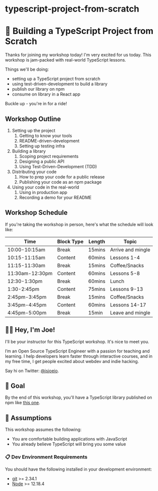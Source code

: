 # typescript-project-from-scratch

# 🔧 Building a TypeScript Project from Scratch

Thanks for joining my workshop today! I'm very excited for us today. This workshop is jam-packed with real-world TypeScript lessons.

Things we'll be doing:

- setting up a TypeScript project from scratch
- using test-driven-development to build a library
- publish our library on npm
- consume on library in a React app

Buckle up - you're in for a ride!

## Workshop Outline

1. Setting up the project
   1. Getting to know your tools
   2. README-driven-development
   3. Setting up testing infra
2. Building a library
   1. Scoping project requirements
   2. Designing a public API
   3. Using Test-Driven-Development (TDD)
3. Distributing your code
   1. How to prep your code for a public release
   2. Publishing your code as an npm package
4. Using your code in the real-world
   1. Using in production app
   2. Recording a demo for your README

## Workshop Schedule

If you're taking the workshop in person, here's what the schedule will look like:

| Time            | Block Type | Length | Topic             |
| --------------- | ---------- | ------ | ----------------- |
| 10:00-10:15am   | Break      | 15mins | Arrive and mingle |
| 10:15-11:15am   | Content    | 60mins | Lessons 1-4       |
| 11:15-11:30am   | Break      | 15mins | Coffee/Snacks     |
| 11:30am-12:30pm | Content    | 60mins | Lessons 5-8       |
| 12:30-1:30pm    | Break      | 60mins | Lunch             |
| 1:30-2:45pm     | Content    | 75mins | Lessons 9-13      |
| 2:45pm-3:45pm   | Break      | 15mins | Coffee/Snacks     |
| 3:45pm-4:45pm   | Content    | 60mins | Lessons 14-17     |
| 4:45pm-5:00pm   | Break      | 15min  | Leave and mingle  |

## 👋🏼 Hey, I'm Joe!

I'll be your instructor for this TypeScript workshop. It's nice to meet you.

I’m an Open Source TypeScript Engineer with a passion for teaching and learning. I help developers learn faster through interactive courses, and in my free time, I get people excited about webdev and indie hacking.

Say hi on Twitter: [@jsjoeio](https://twitter.com/jsjoeio).

## 🥅 Goal

By the end of this workshop, you'll have a TypeScript library published on npm like [this one](https://www.npmjs.com/package/use-streak).

## 📜 Assumptions

This workshop assumes the following:

- You are comfortable building applications with JavaScript
- You already believe TypeScript will bring you some value

### 📋 Dev Environment Requirements

You should have the following installed in your development environment:

- [git](https://git-scm.com/book/en/v2/Getting-Started-Installing-Git) >= 2.34.1
- [Node](https://nodejs.org/en/download/) >= 12.18.4
